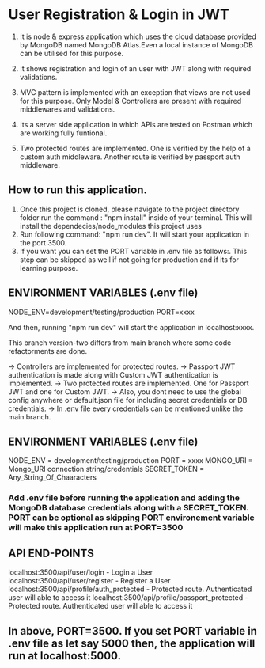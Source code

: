 # User Registration & Login in JWT

1. It is node & express application which uses the cloud database provided by MongoDB named MongoDB Atlas.Even a local instance of MongoDB can be utilised for this purpose.

2. It shows registration and login of an user with JWT along with required validations.

3. MVC pattern is implemented with an exception that views are not used for this purpose. Only Model & Controllers are present with required middlewares and validations.

4. Its a server side application in which APIs are tested on Postman which are working fully funtional.

5. Two protected routes are implemented. One is verified by the help of a custom auth middleware. Another route is verified by passport auth middleware.

## How to run this application.

1. Once this project is cloned, please navigate to the project directory folder run the command : "npm install" inside of your terminal. This will install the dependecies/node_modules this project uses
2. Run following command: "npm run dev". It will start your application in the port 3500.
3. If you want you can set the PORT variable in .env file as follows:. This step can be skipped as well if not going for production and if its for learning purpose.

## ENVIRONMENT VARIABLES (.env file)

NODE_ENV=development/testing/production
PORT=xxxx

And then, running "npm run dev" will start the application in localhost:xxxx.

This branch version-two differs from main branch where some code refactorments are done.

-> Controllers are implemented for protected routes.
-> Passport JWT authentication is made along with Custom JWT authentication is implemented.
-> Two protected routes are implemented. One for Passport JWT and one for Custom JWT.
-> Also, you dont need to use the global config anywhere or default.json file for including secret credentials or DB credentials.
-> In .env file every credentials can be mentioned unlike the main branch.

## ENVIRONMENT VARIABLES (.env file)

NODE_ENV = development/testing/production
PORT = xxxx
MONGO_URI = Mongo_URI connection string/credentials
SECRET_TOKEN = Any_String_Of_Chaaracters

### Add .env file before running the application and adding the MongoDB database credentials along with a SECRET_TOKEN. PORT can be optional as skipping PORT environement variable will make this application run at PORT=3500

## API END-POINTS

localhost:3500/api/user/login - Login a User
localhost:3500/api/user/register - Register a User
localhost:3500/api/profile/auth_protected - Protected route. Authenticated user will able to access it
localhost:3500/api/profile/passport_protected - Protected route. Authenticated user will able to access it

## In above, PORT=3500. If you set PORT variable in .env file as let say 5000 then, the application will run at localhost:5000.

